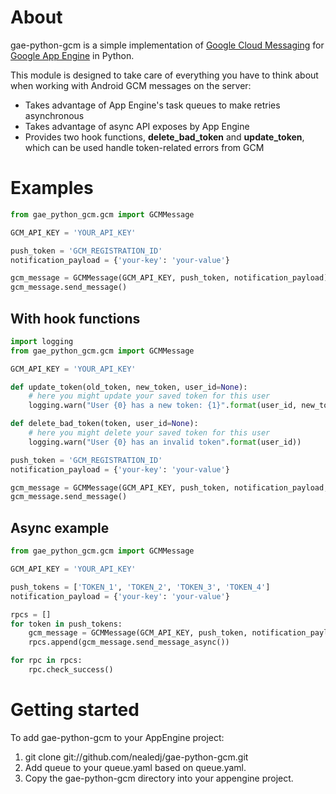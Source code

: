 # About

gae-python-gcm is a simple implementation of [Google Cloud Messaging](http://developer.android.com/google/gcm/index.html) for [Google App Engine](https://developers.google.com/appengine/docs/python/overview) in Python.

This module is designed to take care of everything you have to think about when working with Android GCM messages on the server:

* Takes advantage of App Engine's task queues to make retries asynchronous
* Takes advantage of async API exposes by App Engine
* Provides two hook functions, **delete_bad_token** and **update_token**, which can be used handle token-related errors from GCM 

# Examples

```python
from gae_python_gcm.gcm import GCMMessage

GCM_API_KEY = 'YOUR_API_KEY'

push_token = 'GCM_REGISTRATION_ID'
notification_payload = {'your-key': 'your-value'}

gcm_message = GCMMessage(GCM_API_KEY, push_token, notification_payload)
gcm_message.send_message()
```

## With hook functions

```python
import logging
from gae_python_gcm.gcm import GCMMessage

GCM_API_KEY = 'YOUR_API_KEY'

def update_token(old_token, new_token, user_id=None):
	# here you might update your saved token for this user
	logging.warn("User {0} has a new token: {1}".format(user_id, new_token))

def delete_bad_token(token, user_id=None):
	# here you might delete your saved token for this user
	logging.warn("User {0} has an invalid token".format(user_id))

push_token = 'GCM_REGISTRATION_ID'
notification_payload = {'your-key': 'your-value'}

gcm_message = GCMMessage(GCM_API_KEY, push_token, notification_payload, update_token=update_token, delete_bad_token=delete_bad_token)
gcm_message.send_message()
```

## Async example
```python
from gae_python_gcm.gcm import GCMMessage

GCM_API_KEY = 'YOUR_API_KEY'

push_tokens = ['TOKEN_1', 'TOKEN_2', 'TOKEN_3', 'TOKEN_4']
notification_payload = {'your-key': 'your-value'}

rpcs = []
for token in push_tokens:
	gcm_message = GCMMessage(GCM_API_KEY, push_token, notification_payload)
	rpcs.append(gcm_message.send_message_async())

for rpc in rpcs:
    rpc.check_success()
```


# Getting started

To add gae-python-gcm to your AppEngine project:

1. git clone git://github.com/nealedj/gae-python-gcm.git
2. Add queue to your queue.yaml based on queue.yaml.
3. Copy the gae-python-gcm directory into your appengine project.


